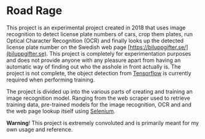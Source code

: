# Road Rage
This project is an experimental project created in 2018 that uses image recognition to detect license plate numbers of cars, crop them plates, run Optical Character Recognition (OCR) and finally looks up the detected license plate number on the Swedish web page [https://biluppgifter.se/](biluppgifter.se). This project is completely for experimentation purposes and does not provide anyone with any pleasure apart from having an automatic way of finding out who the asshole in front actually is. The project is not complete, the object detection from [Tensorflow](https://github.com/tensorflow/models/tree/master/research/object_detection) is currently required when performing training. 

The project is divided up into the various parts of creating and training an image recognition model. Ranging from the web scraper used to retrieve training data, pre-trained models for the image recognition, OCR and and the web page lookup itself using [Selenium](https://selenium-python.readthedocs.io/). 

**Warning**! This project is extremely convoluted and is primarily meant for my own usage and reference. 